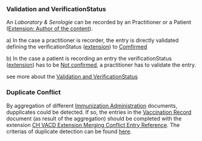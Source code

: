 
### Validation and VerificationStatus

An *Laboratory & Serologie* can be recorded by an Practitioner or a Patient ([Extension: Author of the content](http://fhir.ch/ig/ch-core/StructureDefinition/ch-ext-author)).<br>

a) In the case a practitioner is recorder, the entry is directly validated defining the verificationStatus ([extension](StructureDefinition-ch-vacd-ext-verification-status.html)) to [Comfirmed](http://snomed.info/id/59156000)<br>

b) In the case a patient is recording an entry the verificationStatus ([extension](StructureDefinition-ch-vacd-ext-verification-status.html)) has to be [Not confirmed](http://snomed.info/id/76104008), a practitioner has to validate the entry.

see more about the [Validation and VerificationStatus](verification-status.html)

### Duplicate Conflict

By aggregation of different [Immunization Administration](immunization-administration-document.html) documents, dupplicates could be detected. If so, the entries in the [Vaccination Record](vaccination-record-document.html) document (as result of the aggregation) should be completed with the extension [CH VACD Extension Merging Conflict Entry Reference](StructureDefinition-ch-vacd-ext-merging-conflict-entry-reference.html).
The criterias of duplicate detection can be found [here](StructureDefinition-ch-vacd-ext-merging-conflict-entry-reference.html#laboratory-and-serology).